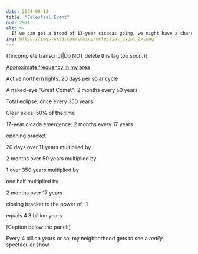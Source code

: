 ```yaml
---
date: 2024-08-12
title: "Celestial Event"
num: 2971
alt: >-
  If we can get a brood of 13-year cicadas going, we might have a chance at making this happen before the oceans evaporate under the expanding sun.
img: https://imgs.xkcd.com/comics/celestial_event_2x.png
---
```

{{incomplete transcript|Do NOT delete this tag too soon.}}

<u>Approximate frequency in my area</u>

Active northern lights: 20 days per solar cycle

A naked-eye "Great Comet": 2 months every 50 years

Total eclipse: once every 350 years

Clear skies: 50% of the time

17-year cicada emergence: 2 months every 17 years

opening bracket

20 days over 11 years multiplied by

2 months over 50 years multiplied by

1 over 350 years multiplied by

one half multiplied by

2 months over 17 years

closing bracket to the power of -1

equals 4.3 billion years

[Caption below the panel:]

Every 4 billion years or so, my neighborhood gets to see a *really* spectacular show.
